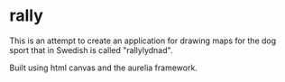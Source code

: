 # rally

This is an attempt to create an application for drawing maps for the dog sport that in Swedish is called "rallylydnad".

Built using html canvas and the aurelia framework. 
